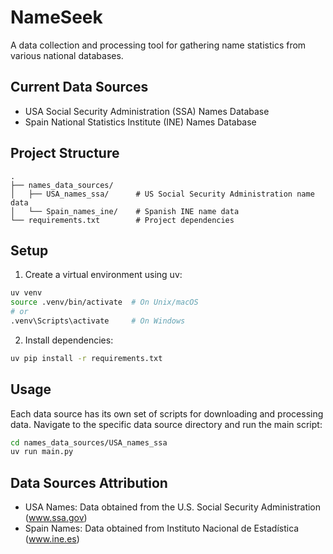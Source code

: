 # NameSeek

A data collection and processing tool for gathering name statistics from various national databases.

## Current Data Sources

- USA Social Security Administration (SSA) Names Database
- Spain National Statistics Institute (INE) Names Database

## Project Structure

```
.
├── names_data_sources/
│   ├── USA_names_ssa/      # US Social Security Administration name data
│   └── Spain_names_ine/    # Spanish INE name data
└── requirements.txt        # Project dependencies
```

## Setup

1. Create a virtual environment using uv:
```bash
uv venv
source .venv/bin/activate  # On Unix/macOS
# or
.venv\Scripts\activate     # On Windows
```

2. Install dependencies:
```bash
uv pip install -r requirements.txt
```

## Usage

Each data source has its own set of scripts for downloading and processing data. Navigate to the specific data source directory and run the main script:

```bash
cd names_data_sources/USA_names_ssa
uv run main.py
```

## Data Sources Attribution

- USA Names: Data obtained from the U.S. Social Security Administration (www.ssa.gov)
- Spain Names: Data obtained from Instituto Nacional de Estadística (www.ine.es) 